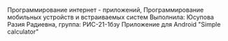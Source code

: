 Программирование интернет - приложений, Программирование мобильных устройств и встраиваемых систем
Выполнила: Юсупова Разия Радиевна, группа: РИС-21-1бзу
Приложение для Android "Simple calculator"
